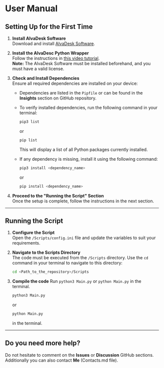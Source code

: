 # User Manual

## Setting Up for the First Time

1. **Install AlvaDesk Software**  
   Download and install [AlvaDesk Software](https://www.alvascience.com/alvadesc/).

2. **Install the AlvaDesc Python Wrapper**  
   Follow the instructions in [this video tutorial](https://www.youtube.com/watch?v=8yoIiO4A5zY&t=53s).  
   **Note:** The AlvaDesk Software must be installed beforehand, and you must have a valid license.

3. **Check and Install Dependencies**  
   Ensure all required dependencies are installed on your device:  
   - Dependencies are listed in the `Pipfile` or can be found in the **Insights** section on GitHub repository.  
   - To verify installed dependencies, run the following command in your terminal:  
     ```bash
     pip3 list
     ```  
     or  
     ```bash
     pip list
     ```  
     This will display a list of all Python packages currently installed.  

   - If any dependency is missing, install it using the following command:  
     ```bash
     pip3 install <dependency_name>
     ```  
     or  
     ```bash
     pip install <dependency_name>
     ```

4. **Proceed to the "Running the Script" Section**  
   Once the setup is complete, follow the instructions in the next section.

---

## Running the Script

1. **Configure the Script**  
   Open the `/Scripts/config.ini` file and update the variables to suit your requirements.

2. **Navigate to the Scripts Directory**  
   The code must be executed from the `/Scripts` directory. Use the `cd` command in your terminal to navigate to this directory:  
   ```bash
   cd <Path_to_the_repository>/Scripts
   ```  
3. **Compile the code**
   Run `python3 Main.py` or `python Main.py` in the terminal.
   ```bash
   python3 Main.py 
   ```  
   or 
   ```bash
   python Main.py 
   ```  
   in the terminal.

---

## Do you need more help?

Do not hesitate to comment on the **Issues** or **Discussion** GitHub sections. Additionally you can also contact **Me** (Contacts.md file).   
